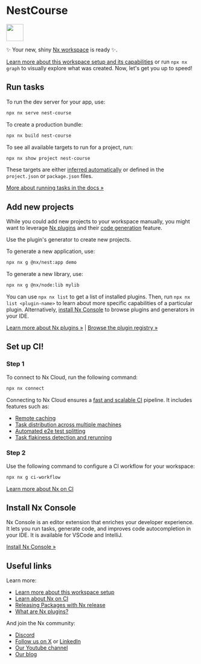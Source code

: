 # NestCourse

<a alt="Nx logo" href="https://nx.dev" target="_blank" rel="noreferrer"><img src="https://raw.githubusercontent.com/nrwl/nx/master/images/nx-logo.png" width="45"></a>

✨ Your new, shiny [Nx workspace](https://nx.dev) is ready ✨.

[Learn more about this workspace setup and its capabilities](https://nx.dev/nx-api/nest?utm_source=nx_project&amp;utm_medium=readme&amp;utm_campaign=nx_projects) or run `npx nx graph` to visually explore what was created. Now, let's get you up to speed!

## Run tasks

To run the dev server for your app, use:

```sh
npx nx serve nest-course
```

To create a production bundle:

```sh
npx nx build nest-course
```

To see all available targets to run for a project, run:

```sh
npx nx show project nest-course
```

These targets are either [inferred automatically](https://nx.dev/concepts/inferred-tasks?utm_source=nx_project&utm_medium=readme&utm_campaign=nx_projects) or defined in the `project.json` or `package.json` files.

[More about running tasks in the docs &raquo;](https://nx.dev/features/run-tasks?utm_source=nx_project&utm_medium=readme&utm_campaign=nx_projects)

## Add new projects

While you could add new projects to your workspace manually, you might want to leverage [Nx plugins](https://nx.dev/concepts/nx-plugins?utm_source=nx_project&utm_medium=readme&utm_campaign=nx_projects) and their [code generation](https://nx.dev/features/generate-code?utm_source=nx_project&utm_medium=readme&utm_campaign=nx_projects) feature.

Use the plugin's generator to create new projects.

To generate a new application, use:

```sh
npx nx g @nx/nest:app demo
```

To generate a new library, use:

```sh
npx nx g @nx/node:lib mylib
```

You can use `npx nx list` to get a list of installed plugins. Then, run `npx nx list <plugin-name>` to learn about more specific capabilities of a particular plugin. Alternatively, [install Nx Console](https://nx.dev/getting-started/editor-setup?utm_source=nx_project&utm_medium=readme&utm_campaign=nx_projects) to browse plugins and generators in your IDE.

[Learn more about Nx plugins &raquo;](https://nx.dev/concepts/nx-plugins?utm_source=nx_project&utm_medium=readme&utm_campaign=nx_projects) | [Browse the plugin registry &raquo;](https://nx.dev/plugin-registry?utm_source=nx_project&utm_medium=readme&utm_campaign=nx_projects)

## Set up CI!

### Step 1

To connect to Nx Cloud, run the following command:

```sh
npx nx connect
```

Connecting to Nx Cloud ensures a [fast and scalable CI](https://nx.dev/ci/intro/why-nx-cloud?utm_source=nx_project&utm_medium=readme&utm_campaign=nx_projects) pipeline. It includes features such as:

- [Remote caching](https://nx.dev/ci/features/remote-cache?utm_source=nx_project&utm_medium=readme&utm_campaign=nx_projects)
- [Task distribution across multiple machines](https://nx.dev/ci/features/distribute-task-execution?utm_source=nx_project&utm_medium=readme&utm_campaign=nx_projects)
- [Automated e2e test splitting](https://nx.dev/ci/features/split-e2e-tasks?utm_source=nx_project&utm_medium=readme&utm_campaign=nx_projects)
- [Task flakiness detection and rerunning](https://nx.dev/ci/features/flaky-tasks?utm_source=nx_project&utm_medium=readme&utm_campaign=nx_projects)

### Step 2

Use the following command to configure a CI workflow for your workspace:

```sh
npx nx g ci-workflow
```

[Learn more about Nx on CI](https://nx.dev/ci/intro/ci-with-nx#ready-get-started-with-your-provider?utm_source=nx_project&utm_medium=readme&utm_campaign=nx_projects)

## Install Nx Console

Nx Console is an editor extension that enriches your developer experience. It lets you run tasks, generate code, and improves code autocompletion in your IDE. It is available for VSCode and IntelliJ.

[Install Nx Console &raquo;](https://nx.dev/getting-started/editor-setup?utm_source=nx_project&utm_medium=readme&utm_campaign=nx_projects)

## Useful links

Learn more:

- [Learn more about this workspace setup](https://nx.dev/nx-api/nest?utm_source=nx_project&amp;utm_medium=readme&amp;utm_campaign=nx_projects)
- [Learn about Nx on CI](https://nx.dev/ci/intro/ci-with-nx?utm_source=nx_project&utm_medium=readme&utm_campaign=nx_projects)
- [Releasing Packages with Nx release](https://nx.dev/features/manage-releases?utm_source=nx_project&utm_medium=readme&utm_campaign=nx_projects)
- [What are Nx plugins?](https://nx.dev/concepts/nx-plugins?utm_source=nx_project&utm_medium=readme&utm_campaign=nx_projects)

And join the Nx community:
- [Discord](https://go.nx.dev/community)
- [Follow us on X](https://twitter.com/nxdevtools) or [LinkedIn](https://www.linkedin.com/company/nrwl)
- [Our Youtube channel](https://www.youtube.com/@nxdevtools)
- [Our blog](https://nx.dev/blog?utm_source=nx_project&utm_medium=readme&utm_campaign=nx_projects)
